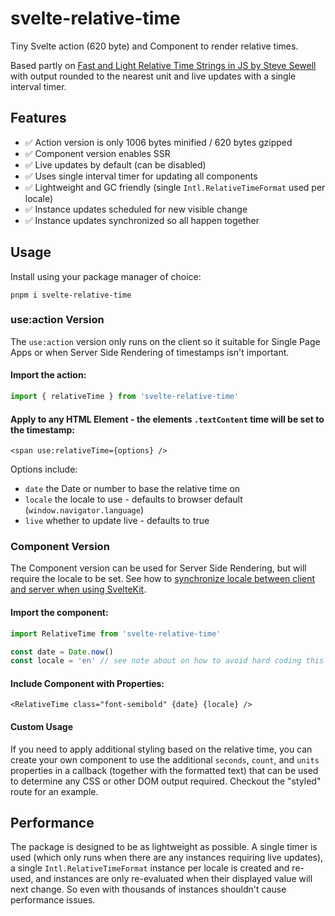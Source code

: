 # svelte-relative-time

Tiny Svelte action (620 byte) and Component to render relative times.

Based partly on [Fast and Light Relative Time Strings in JS by Steve Sewell](https://www.builder.io/blog/relative-time) with output rounded to the nearest unit and live updates with a single interval timer.

## Features

- ✅ Action version is only 1006 bytes minified / 620 bytes gzipped
- ✅ Component version enables SSR
- ✅ Live updates by default (can be disabled)
- ✅ Uses single interval timer for updating all components
- ✅ Lightweight and GC friendly (single `Intl.RelativeTimeFormat` used per locale)
- ✅ Instance updates scheduled for new visible change
- ✅ Instance updates synchronized so all happen together

## Usage

Install using your package manager of choice:

    pnpm i svelte-relative-time

### use:action Version

The `use:action` version only runs on the client so it suitable for Single Page Apps or when Server Side Rendering of timestamps isn't important.

#### Import the action:

```ts
import { relativeTime } from 'svelte-relative-time'
```

#### Apply to any HTML Element - the elements `.textContent` time will be set to the timestamp:

```svelte
<span use:relativeTime={options} />
```

Options include:

- `date` the Date or number to base the relative time on
- `locale` the locale to use - defaults to browser default (`window.navigator.language`)
- `live` whether to update live - defaults to true

### Component Version

The Component version can be used for Server Side Rendering, but will require the locale to be set. See how to [synchronize locale between client and server when using SvelteKit](https://www.captaincodeman.com/internationalization-formatting-with-intl-ssr-sveltekit).

#### Import the component:

```ts
import RelativeTime from 'svelte-relative-time'

const date = Date.now()
const locale = 'en' // see note about on how to avoid hard coding this for SSR
```

#### Include Component with Properties:

```svelte
<RelativeTime class="font-semibold" {date} {locale} />
```

#### Custom Usage

If you need to apply additional styling based on the relative time, you can create your own component to use the additional `seconds`, `count`, and `units` properties in a callback (together with the formatted text) that can be used to determine any CSS or other DOM output required. Checkout the "styled" route for an example.

## Performance

The package is designed to be as lightweight as possible. A single timer is used (which only runs when there are any instances requiring live updates), a single `Intl.RelativeTimeFormat` instance per locale is created and re-used, and instances are only re-evaluated when their displayed value will next change. So even with thousands of instances shouldn't cause performance issues.
